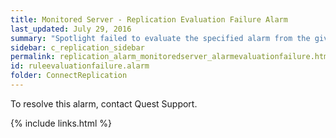 ```yaml
---
title: ﻿Monitored Server - Replication Evaluation Failure Alarm
last_updated: July 29, 2016
summary: "Spotlight failed to evaluate the specified alarm from the given collection."
sidebar: c_replication_sidebar
permalink: replication_alarm_monitoredserver_alarmevaluationfailure.html
id: ruleevaluationfailure.alarm
folder: ConnectReplication
---
```



To resolve this alarm, contact Quest Support.

{% include links.html %}
